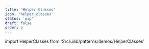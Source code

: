 ```yaml
---
title: 'Helper Classes'
icon: 'helper_classes'
status: 'wip'
draft: false
order: 5
---
```


import HelperClasses from 'Src/uilib/patterns/demos/HelperClasses'

<HelperClasses />
